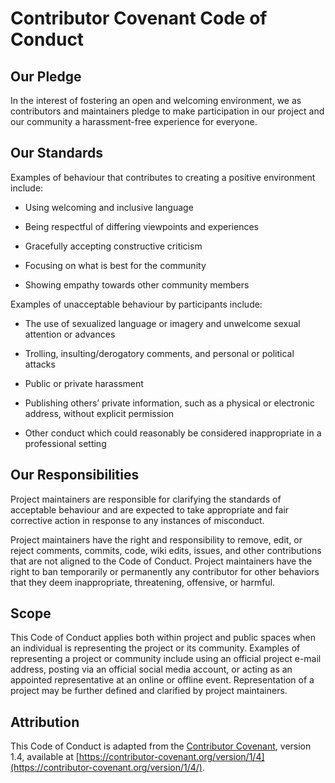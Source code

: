 # Contributor Covenant Code of Conduct

## Our Pledge

In the interest of fostering an open and welcoming environment, we as
contributors and maintainers pledge to make participation in our project
and our community a harassment-free experience for everyone.

## Our Standards

Examples of behaviour that contributes to creating a positive
environment include:

-   Using welcoming and inclusive language

-   Being respectful of differing viewpoints and experiences

-   Gracefully accepting constructive criticism

-   Focusing on what is best for the community

-   Showing empathy towards other community members

Examples of unacceptable behaviour by participants include:

-   The use of sexualized language or imagery and unwelcome sexual
    attention or advances

-   Trolling, insulting/derogatory comments, and personal or political
    attacks

-   Public or private harassment

-   Publishing others’ private information, such as a physical or
    electronic address, without explicit permission

-   Other conduct which could reasonably be considered inappropriate in
    a professional setting

## Our Responsibilities

Project maintainers are responsible for clarifying the standards of
acceptable behaviour and are expected to take appropriate and fair
corrective action in response to any instances of misconduct.

Project maintainers have the right and responsibility to remove, edit,
or reject comments, commits, code, wiki edits, issues, and other
contributions that are not aligned to the Code of Conduct. Project
maintainers have the right to ban temporarily or permanently any
contributor for other behaviors that they deem inappropriate,
threatening, offensive, or harmful.

## Scope

This Code of Conduct applies both within project and public spaces when
an individual is representing the project or its community. Examples of
representing a project or community include using an official project
e-mail address, posting via an official social media account, or acting
as an appointed representative at an online or offline event.
Representation of a project may be further defined and clarified by
project maintainers.

## Attribution

This Code of Conduct is adapted from the [Contributor
Covenant](https://contributor-covenant.org), version 1.4, available at
[https://contributor-covenant.org/version/1/4](https://contributor-covenant.org/version/1/4/).
